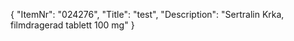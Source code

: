 {
  "ItemNr": "024276",
  "Title": "test",
  "Description": "Sertralin Krka, filmdragerad tablett 100 mg"
}